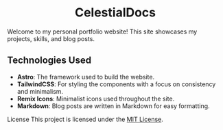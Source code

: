 <h1 align="center">CelestialDocs</h1>

Welcome to my personal portfolio website! This site showcases my projects, skills, and blog posts. 
## Technologies Used

- **Astro**: The framework used to build the website.
- **TailwindCSS**: For styling the components with a focus on consistency and minimalism.
- **Remix Icons**: Minimalist icons used throughout the site.
- **Markdown**: Blog posts are written in Markdown for easy formatting.

License
This project is licensed under the [MIT License](LICENSE).